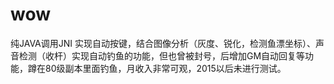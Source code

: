 # wow

纯JAVA调用JNI 实现自动按键，结合图像分析（灰度、锐化，检测鱼漂坐标）、声音检测（收杆）实现自动钓鱼的功能，但也曾被封号，后增加GM自动回复等功能，蹲在80级副本里面钓鱼，月收入非常可观，2015以后未进行测试。
